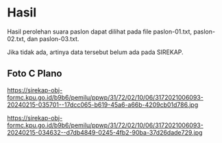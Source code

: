 # Hasil

Hasil perolehan suara paslon dapat dilihat pada file paslon-01.txt, paslon-02.txt, dan paslon-03.txt.

Jika tidak ada, artinya data tersebut belum ada pada SIREKAP.

## Foto C Plano

https://sirekap-obj-formc.kpu.go.id/b9b6/pemilu/ppwp/31/72/02/10/06/3172021006093-20240215-035701--17dcc065-b619-45a6-a66b-4209cb01d786.jpg

https://sirekap-obj-formc.kpu.go.id/b9b6/pemilu/ppwp/31/72/02/10/06/3172021006093-20240215-034632--d7db4849-0245-4fb2-90ba-37d26dade729.jpg

